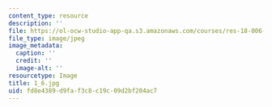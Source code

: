 ```yaml
---
content_type: resource
description: ''
file: https://ol-ocw-studio-app-qa.s3.amazonaws.com/courses/res-18-006-calculus-revisited-single-variable-calculus-fall-2010/fd8e4389d9faf3c8c19c09d2bf204ac7_1_6.jpg
file_type: image/jpeg
image_metadata:
  caption: ''
  credit: ''
  image-alt: ''
resourcetype: Image
title: 1_6.jpg
uid: fd8e4389-d9fa-f3c8-c19c-09d2bf204ac7
---
```

